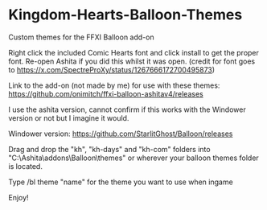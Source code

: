 # Kingdom-Hearts-Balloon-Themes
Custom themes for the FFXI Balloon add-on

Right click the included Comic Hearts font and click install to get the proper font. Re-open Ashita if you did this whilst it was open. (credit for font goes to https://x.com/SpectreProXy/status/1267666172700495873)

Link to the add-on (not made by me) for use with these themes: https://github.com/onimitch/ffxi-balloon-ashitav4/releases

I use the ashita version, cannot confirm if this works with the Windower version or not but I imagine it would. 

Windower version: https://github.com/StarlitGhost/Balloon/releases

Drag and drop the "kh", "kh-days" and "kh-com" folders into "C:\Ashita\addons\Balloon\themes" or wherever your balloon themes folder is located.

Type /bl theme "name" for the theme you want to use when ingame

Enjoy!
